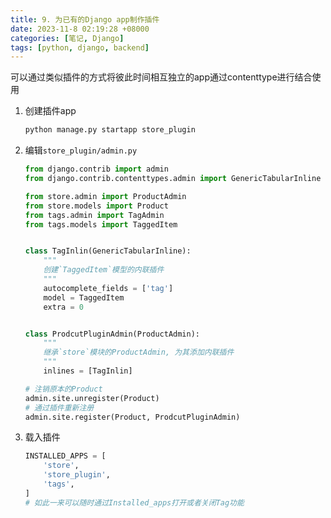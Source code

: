 ```yaml
---
title: 9. 为已有的Django app制作插件
date: 2023-11-8 02:19:28 +08000
categories: [笔记, Django]
tags: [python, django, backend]
---
```


可以通过类似插件的方式将彼此时间相互独立的app通过contenttype进行结合使用

1. 创建插件app

   ```python
   python manage.py startapp store_plugin 
   ```

2. 编辑`store_plugin/admin.py`

   ```python
   from django.contrib import admin
   from django.contrib.contenttypes.admin import GenericTabularInline
   
   from store.admin import ProductAdmin
   from store.models import Product
   from tags.admin import TagAdmin
   from tags.models import TaggedItem
   
   
   class TagInlin(GenericTabularInline):
       """
       创建`TaggedItem`模型的内联插件
       """
       autocomplete_fields = ['tag']
       model = TaggedItem
       extra = 0
   
   
   class ProdcutPluginAdmin(ProductAdmin):
       """
       继承`store`模块的ProductAdmin, 为其添加内联插件
       """
       inlines = [TagInlin]
   
   # 注销原本的Product
   admin.site.unregister(Product)
   # 通过插件重新注册
   admin.site.register(Product, ProdcutPluginAdmin)
   
   ```

3. 载入插件

   ```python
   INSTALLED_APPS = [
       'store',
       'store_plugin',
       'tags',
   ]
   # 如此一来可以随时通过Installed_apps打开或者关闭Tag功能
   ```

